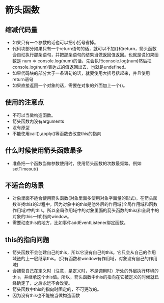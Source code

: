 # 箭头函数

## 缩减代码量

* 如果只有一个参数的话也可以把小括号省掉。
* 代码块部分如果只有一个return语句的话，就可以不加{}和return，箭头函数会自动执行那条语句，并把那条语句的结果当做返回值返回。也就是说如果函数是 num => console.log(num)的话，先会执行console.log(num)然后把console.log(num)表达式的值返回出去，也就是undefined。
* 如果代码块的部分大于一条语句的话，就要使用大括号括起来，并且使用return语句
* 如果直接返回一个对象的话，需要在对象的外面加上一个()。

## 使用的注意点

* 不可以当做构造函数。
* 箭头函数内没有arguments
* 没有原型
* 不能使用call(),apply()等函数去改变this的指向

## 什么时候使用箭头函数最多

* 准备把一个函数当做参数使用时，使用箭头函数的次数最频繁。例如setTimeout()

## 不适合的场景

* 对象里面不适合使用箭头函数(对象里面多使用对象字面量的形式)，在箭头函数查找this的过程中，因为对象中的this是他外层的作用域(全局作用域和函数作用域)中的this。所以全局作用域中的对象里面的箭头函数的this(和全局中的对象的this一样)指向window。
* 需要动态this的地方，比如事件addEventListener绑定函数。

## this的指向问题

* 箭头函数不会创建自己的this，所以它没有自己的this，它只会从自己的作用域链的上一层继承this。(只有函数和window有作用域，对象没有自己的作用域)
* 会捕获自己在定义时（注意，是定义时，不是调用时）所处的外层执行环境的this，并继承这个this值。所以，箭头函数中this的指向在它被定义的时候就已经确定了，之后永远不会改变。
* 箭头函数中this的指向时固定的，不可更改的。
* 因为没有this也不能被当做构造函数